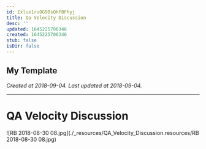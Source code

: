 ```yaml
---
id: Ixlux1ruOG9BsQhfBFhyj
title: Qa Velocity Discussion
desc: ''
updated: 1645225706346
created: 1645225706346
stub: false
isDir: false
---
```

My Template
---

_Created at 2018-09-04._
_Last updated at 2018-09-04._




---

# QA Velocity Discussion


![RB 2018-08-30 08.jpg](./_resources/QA_Velocity_Discussion.resources/RB 2018-08-30 08.jpg)

